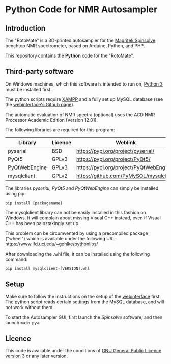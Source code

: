 # Python Code for NMR Autosampler

## Introduction

The "RotoMate" is a 3D-printed autosampler for the [Magritek Spinsolve](https://magritek.com/products/spinsolve/) benchtop NMR spectrometer, based on Arduino, Python, and PHP.

This repository contains the **Python** code for the "RotoMate".

## Third-party software

On Windows machines, which this software is intended to run on, [Python 3](https://www.python.org/) must be installed first.

The python scripts require [XAMPP](https://www.apachefriends.org/de/index.html) and a fully set up MySQL database (see the [webinterface's Github page](https://github.com/marcodyga/nmr_autosampler_webapp)).

The automatic evaluation of NMR spectra (optional) uses the ACD NMR Processor Academic Edition (Version 12.01).

The following libraries are required for this program:

| Library       | Licence | Weblink                                 |
| --------------|---------|-----------------------------------------|
| pyserial      | BSD     | https://pypi.org/project/pyserial/      |
| PyQt5         | GPLv3   | https://pypi.org/project/PyQt5/         |
| PyQtWebEngine | GPLv3   | https://pypi.org/project/PyQtWebEngine/ |
| mysqlclient   | GPLv2   | https://github.com/PyMySQL/mysqlclient  |

The libraries *pyserial*, *PyQt5* and *PyQtWebEngine* can simply be installed using pip:

```
pip install [packagename]
```

The mysqlclient library can not be easily installed in this fashion on Windows. It will complain about missing Visual C++ instead, even if Visual C++ has been painstakingly set up. 

This problem can be circumvented by using a precompiled package ("wheel") which is available under the following URL: https://www.lfd.uci.edu/~gohlke/pythonlibs/

After downloading the .whl file, it can be installed using the following command:

```
pip install mysqlclient-[VERSION].whl
```

## Setup

Make sure to follow the instructions on the setup of the [webinterface](https://github.com/marcodyga/nmr_autosampler_webapp) first. The python script reads certain settings from the MySQL database, and will not work without them.

To start the Autosampler GUI, first launch the *Spinsolve* software, and then launch `main.pyw`. 

## Licence

This code is available under the conditions of [GNU General Public Licence version 3](https://www.gnu.org/licenses/gpl-3.0.en.html) or any later version.

